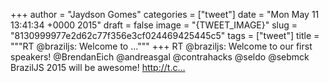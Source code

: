 
+++
author = "Jaydson Gomes"
categories = ["tweet"]
date = "Mon May 11 13:41:34 +0000 2015"
draft = false
image = "{TWEET_IMAGE}"
slug = "8130999977e2d62c77f356e3cf024469425445c5"
tags = ["tweet"]
title = """RT @braziljs: Welcome to ..."""
+++
RT @braziljs: Welcome to our first speakers! @BrendanEich @andreasgal @contrahacks @seldo @sebmck BrazilJS 2015 will be awesome! http://t.c…
